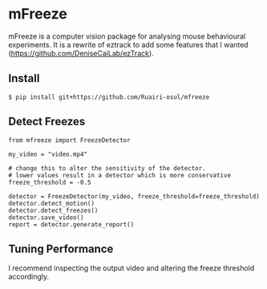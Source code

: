 # mFreeze

mFreeze is a computer vision package for analysing mouse behavioural experiments. It is a rewrite of eztrack to add some features that I wanted (https://github.com/DeniseCaiLab/ezTrack).

## Install

```
$ pip install git+https://github.com/Ruairi-osul/mfreeze
```

## Detect Freezes

```
from mfreeze import FreezeDetector 

my_video = "video.mp4"

# change this to alter the sensitivity of the detector.
# lower values result in a detector which is more conservative
freeze_threshold = -0.5   

detector = FreezeDetector(my_video, freeze_threshold=freeze_threshold)
detector.detect_motion()
detector.detect_freezes()
detector.save_video()
report = detector.generate_report()
```

## Tuning Performance

I recommend inspecting the output video and altering the freeze threshold accordingly.





    
